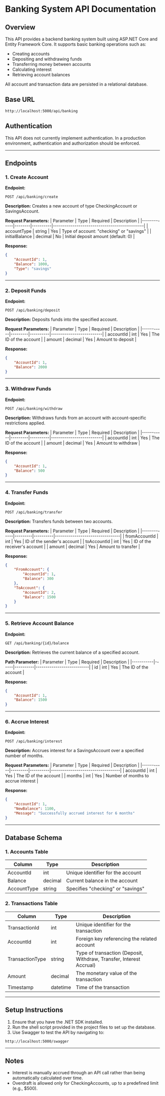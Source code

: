 # Banking System API Documentation

## Overview
This API provides a backend banking system built using ASP.NET Core and Entity Framework Core. It supports basic banking operations such as:
- Creating accounts
- Depositing and withdrawing funds
- Transferring money between accounts
- Calculating interest
- Retrieving account balances

All account and transaction data are persisted in a relational database.

## Base URL
```
http://localhost:5000/api/banking
```

## Authentication
This API does not currently implement authentication. In a production environment, authentication and authorization should be enforced.

---

## Endpoints
### 1. Create Account
**Endpoint:**
```
POST /api/banking/create
```
**Description:** Creates a new account of type CheckingAccount or SavingsAccount.

**Request Parameters:**
| Parameter    | Type   | Required | Description                                  |
|-------------|--------|----------|----------------------------------------------|
| accountType | string | Yes      | Type of account: "checking" or "savings"   |
| initialBalance | decimal | No  | Initial deposit amount (default: 0)        |

**Response:**
```json
{
    "AccountId": 1,
    "Balance": 1000,
    "Type": "savings"
}
```
---

### 2. Deposit Funds
**Endpoint:**
```
POST /api/banking/deposit
```
**Description:** Deposits funds into the specified account.

**Request Parameters:**
| Parameter  | Type    | Required | Description              |
|-----------|---------|----------|--------------------------|
| accountId | int     | Yes      | The ID of the account   |
| amount    | decimal | Yes      | Amount to deposit       |

**Response:**
```json
{
    "AccountId": 1,
    "Balance": 2000
}
```
---

### 3. Withdraw Funds
**Endpoint:**
```
POST /api/banking/withdraw
```
**Description:** Withdraws funds from an account with account-specific restrictions applied.

**Request Parameters:**
| Parameter  | Type    | Required | Description              |
|-----------|---------|----------|--------------------------|
| accountId | int     | Yes      | The ID of the account   |
| amount    | decimal | Yes      | Amount to withdraw      |

**Response:**
```json
{
    "AccountId": 1,
    "Balance": 500
}
```
---

### 4. Transfer Funds
**Endpoint:**
```
POST /api/banking/transfer
```
**Description:** Transfers funds between two accounts.

**Request Parameters:**
| Parameter    | Type    | Required | Description                     |
|-------------|---------|----------|---------------------------------|
| fromAccountId | int   | Yes      | ID of the sender's account     |
| toAccountId   | int   | Yes      | ID of the receiver's account   |
| amount        | decimal | Yes   | Amount to transfer            |

**Response:**
```json
{
    "FromAccount": {
        "AccountId": 1,
        "Balance": 300
    },
    "ToAccount": {
        "AccountId": 2,
        "Balance": 1500
    }
}
```
---

### 5. Retrieve Account Balance
**Endpoint:**
```
GET /api/banking/{id}/balance
```
**Description:** Retrieves the current balance of a specified account.

**Path Parameter:**
| Parameter | Type | Required | Description               |
|-----------|------|----------|---------------------------|
| id        | int  | Yes      | The ID of the account    |

**Response:**
```json
{
    "AccountId": 1,
    "Balance": 1500
}
```
---

### 6. Accrue Interest
**Endpoint:**
```
POST /api/banking/interest
```
**Description:** Accrues interest for a SavingsAccount over a specified number of months.

**Request Parameters:**
| Parameter  | Type    | Required | Description                       |
|-----------|---------|----------|-----------------------------------|
| accountId | int     | Yes      | The ID of the account            |
| months    | int     | Yes      | Number of months to accrue interest |

**Response:**
```json
{
    "AccountId": 1,
    "NewBalance": 1100,
    "Message": "Successfully accrued interest for 6 months"
}
```
---

## Database Schema
### 1. Accounts Table
| Column      | Type    | Description                                     |
|------------|---------|-------------------------------------------------|
| AccountId  | int     | Unique identifier for the account              |
| Balance    | decimal | Current balance in the account                 |
| AccountType | string | Specifies "checking" or "savings"               |

### 2. Transactions Table
| Column        | Type    | Description                                      |
|--------------|---------|--------------------------------------------------|
| TransactionId | int     | Unique identifier for the transaction           |
| AccountId    | int     | Foreign key referencing the related account      |
| TransactionType | string | Type of transaction (Deposit, Withdraw, Transfer, Interest Accrual) |
| Amount       | decimal | The monetary value of the transaction           |
| Timestamp    | datetime | Time of the transaction                        |

---

## Setup Instructions
1. Ensure that you have the .NET SDK installed.
2. Run the shell script provided in the project files to set up the database.
3. Use Swagger to test the API by navigating to:
```
http://localhost:5000/swagger
```

---

## Notes
- Interest is manually accrued through an API call rather than being automatically calculated over time.
- Overdraft is allowed only for CheckingAccounts, up to a predefined limit (e.g., $500).
